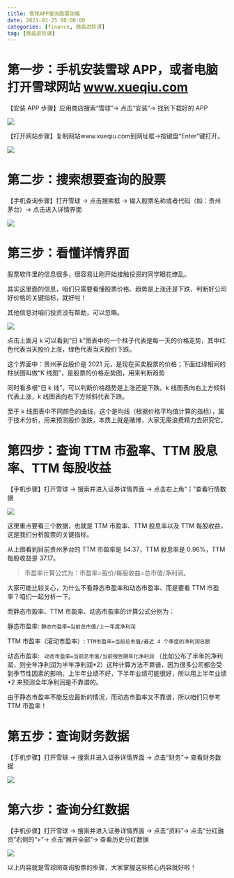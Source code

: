 ```yaml
---
title: 雪球APP查询股票攻略
date: 2021-03-25 00:00:00
categories: [finance, 微淼进阶课]
tag: [微淼进阶课]
---
```


# 第一步：手机安装雪球 APP，或者电脑打开雪球网站 www.xueqiu.com

【安装 APP 步骤】应用商店搜索“雪球”→ 点击“安装”→ 找到下载好的 APP

![](https://gitee.com/bruceeewong/image-bed/raw/master/2022-2-27/1645940599302-image.png)

【打开网站步骤】复制网站www.xueqiu.com到网址框→按键盘“Enter”键打开。

![](https://gitee.com/bruceeewong/image-bed/raw/master/2022-2-27/1645940603451-image.png)

# 第二步：搜索想要查询的股票

【手机查询步骤】打开雪球 → 点击搜索框 → 输入股票名称或者代码（如：贵州茅台）→ 点击进入详情界面

![](https://gitee.com/bruceeewong/image-bed/raw/master/2022-2-27/1645940631233-image.png)

# 第三步：看懂详情界面

股票软件里的信息很多，很容易让刚开始接触投资的同学眼花缭乱。

其实这里面的信息，咱们只需要看懂股票价格、趋势是上涨还是下跌、判断好公司好价格的关键指标，就好啦！

其他信息对咱们投资没有帮助，可以忽略。

![](https://gitee.com/bruceeewong/image-bed/raw/master/2022-2-27/1645940638569-image.png)

点击上面月 k 可以看到“日 k”图表中的一个柱子代表是每一天的价格走势，其中红色代表当天股价上涨，绿色代表当天股价下跌。

这个界面中：贵州茅台股价是 2021 元，是现在买卖股票的价格；下面红绿相间的柱状图叫做“K 线图”，是股票的价格走势图，用来判断趋势

同时看多根“日 k 线”，可以判断价格趋势是上涨还是下跌。k 线图表向右上方倾斜代表上涨，k 线图表向右下方倾斜代表下跌。

至于 k 线图表中不同颜色的曲线，这个是均线（根据价格平均值计算的指标），属于技术分析，用来预测股价涨跌，本质上就是赌博，大家无需浪费精力去研究它。

# 第四步：查询 TTM 市盈率、TTM 股息率、TTM 每股收益

【手机步骤】打开雪球 → 搜索并进入证券详情界面 → 点击右上角“┇”查看行情数据

![](https://gitee.com/bruceeewong/image-bed/raw/master/2022-2-27/1645940680421-image.png)

这里重点要看三个数据，也就是 TTM 市盈率、TTM 股息率以及 TTM 每股收益，这是我们分析股票的关键指标。

从上图看到目前贵州茅台的 TTM 市盈率是 54.37，TTM 股息率是 0.96%，TTM 每股收益是 37.17。

> 市盈率计算公式为：市盈率=股价/每股收益=总市值/净利润。

大家可能比较关心，为什么不看静态市盈率和动态市盈率、而是要看 TTM 市盈率？咱们一起分析一下。

而静态市盈率、TTM 市盈率、动态市盈率的计算公式分别为：

静态市盈率: `静态市盈率=当前总市值/上一年度净利润`

TTM 市盈率（滚动市盈率）: `TTM市盈率=当前总市值/最近 4 个季度的净利润总额`

动态市盈率: ` 动态市盈率=当前总市值/当前报告期年化净利润` （比如公布了半年的净利润，则全年净利润为半年净利润\*2）这种计算方法不靠谱，因为很多公司都会受到季节性因素的影响，上半年业绩不好，下半年业绩可能很好，所以用上半年业绩\*2 来预测全年净利润是不靠谱的。

由于静态市盈率不能反应最新的情况，而动态市盈率又不靠谱，所以咱们只参考 TTM 市盈率！

# 第五步：查询财务数据

【手机步骤】打开雪球 → 搜索并进入证券详情界面 → 点击“财务”→ 查看财务数据

![](https://gitee.com/bruceeewong/image-bed/raw/master/2022-2-27/1645940824185-image.png)

# 第六步：查询分红数据

【手机步骤】打开雪球 → 搜索并进入证券详情界面 → 点击“资料”→ 点击“分红融资”右侧的“>”→ 点击“展开全部”→ 查看历史分红数据

![](https://gitee.com/bruceeewong/image-bed/raw/master/2022-2-27/1645940842843-image.png)

以上内容就是雪球网查询股票的步骤，大家掌握这些核心内容就好啦！
